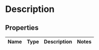 

# Description


## Properties

| Name | Type | Description | Notes |
|------------ | ------------- | ------------- | -------------|



